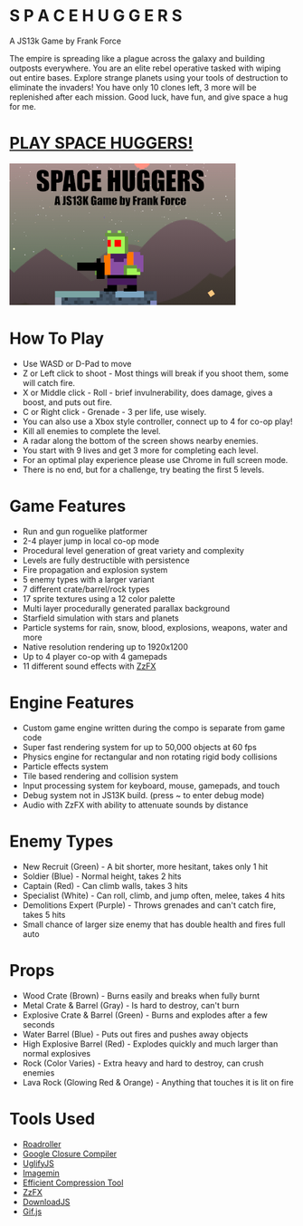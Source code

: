 # S P A C E H U G G E R S
A JS13k Game by Frank Force

The empire is spreading like a plague across the galaxy and building outposts everywhere.
You are an elite rebel operative tasked with wiping out entire bases.
Explore strange planets using your tools of destruction to eliminate the invaders!
You have only 10 clones left, 3 more will be replenished after each mission.
Good luck, have fun, and give space a hug for me.

# [PLAY SPACE HUGGERS!](https://js13kgames.com/entries/space-huggers)

![Screenshot](/screenshot.png)

# How To Play
- Use WASD or D-Pad to move
- Z or Left click to shoot - Most things will break if you shoot them, some will catch fire.
- X or Middle click - Roll - brief invulnerability, does damage, gives a boost, and puts out fire.
- C or Right click - Grenade - 3 per life, use wisely.
- You can also use a Xbox style controller, connect up to 4 for co-op play!
- Kill all enemies to complete the level.
- A radar along the bottom of the screen shows nearby enemies.
- You start with 9 lives and get 3 more for completing each level.
- For an optimal play experience please use Chrome in full screen mode.
- There is no end, but for a challenge, try beating the first 5 levels.

# Game Features
- Run and gun roguelike platformer
- 2-4 player jump in local co-op mode
- Procedural level generation of great variety and complexity
- Levels are fully destructible with persistence
- Fire propagation and explosion system
- 5 enemy types with a larger variant
- 7 different crate/barrel/rock types
- 17 sprite textures using a 12 color palette
- Multi layer procedurally generated parallax background
- Starfield simulation with stars and planets
- Particle systems for rain, snow, blood, explosions, weapons, water and more
- Native resolution rendering up to 1920x1200
- Up to 4 player co-op with 4 gamepads
- 11 different sound effects with [ZzFX](https://github.com/KilledByAPixel/ZzFX)

# Engine Features
- Custom game engine written during the compo is separate from game code
- Super fast rendering system for up to 50,000 objects at 60 fps
- Physics engine for rectangular and non rotating rigid body collisions
- Particle effects system
- Tile based rendering and collision system
- Input processing system for keyboard, mouse, gamepads, and touch
- Debug system not in JS13K build. (press ~ to enter debug mode)
- Audio with ZzFX with ability to attenuate sounds by distance

# Enemy Types
- New Recruit (Green) - A bit shorter, more hesitant, takes only 1 hit
- Soldier (Blue) - Normal height, takes 2 hits
- Captain (Red) - Can climb walls, takes 3 hits
- Specialist (White) - Can roll, climb, and jump often, melee, takes 4 hits
- Demolitions Expert (Purple) - Throws grenades and can't catch fire, takes 5 hits
- Small chance of larger size enemy that has double health and fires full auto

# Props
- Wood Crate (Brown) - Burns easily and breaks when fully burnt
- Metal Crate & Barrel (Gray) - Is hard to destroy, can't burn
- Explosive Crate & Barrel (Green) - Burns and explodes after a few seconds
- Water Barrel (Blue) - Puts out fires and pushes away objects
- High Explosive Barrel (Red) - Explodes quickly and much larger than normal explosives
- Rock (Color Varies) - Extra heavy and hard to destroy, can crush enemies
- Lava Rock (Glowing Red & Orange) - Anything that touches it is lit on fire

# Tools Used
- [Roadroller](https://github.com/lifthrasiir/roadroller)
- [Google Closure Compiler](https://github.com/google/closure-compiler)
- [UglifyJS](https://github.com/mishoo/UglifyJS)
- [Imagemin](https://github.com/imagemin/imagemin)
- [Efficient Compression Tool](https://github.com/fhanau/Efficient-Compression-Tool)
- [ZzFX](https://github.com/KilledByAPixel/ZzFX)
- [DownloadJS](http://danml.com/download.html)
- [Gif.js](https://github.com/jnordberg/gif.js)
